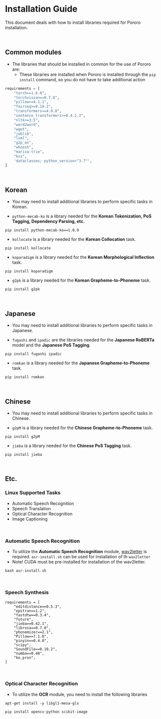 # Installation Guide

This document deals with how to install libraries required for Pororo installation.

<br>

## Common modules

- The libraries that should be installed in common for the use of Pororo are:
    - These libraries are installed when Pororo is installed through the `pip install` command, so you do not have to take additional action

```python
requirements = [
    "torch==1.6.0",
    "torchvision==0.7.0",
    "pillow>=4.1.1",
    "fairseq>=0.10.2",
    "transformers>=4.0.0",
    "sentence_transformers>=0.4.1.2",
    "nltk>=3.5",
    "word2word",
    "wget",
    "joblib",
    "lxml",
    "g2p_en",
    "whoosh",
    "marisa-trie",
    "kss",
    'dataclasses; python_version<"3.7"',
]
```

<br>

## Korean

- You may need to install additional libraries to perform specific tasks in Korean.

- `python-mecab-ko` is a library needed for the **Korean Tokenization, PoS Tagging, Dependency Parsing, etc.**

```console
pip install python-mecab-ko==1.0.9
```

- `kollocate` is a library needed for the **Korean Collocation** task.

```console
pip install kollocate
```

- `koparadigm` is a library needed for the **Korean Morphological Inflection** task.

```console
pip install koparadigm
```

- `g2pk` is a library needed for the **Korean Grapheme-to-Phoneme** task.

```console
pip install g2pk
```

<br>

## Japanese

- You may need to install additional libraries to perform specific tasks in Japanese.

- `fugashi` and `ipadic` are the libraries needed for the **Japanese RoBERTa** model and the **Japanese PoS Tagging**.

```console
pip install fugashi ipadic
```

- `romkan` is a library needed for the **Japanese Grapheme-to-Phoneme** task.

```console
pip install romkan
```

<br>

## Chinese

- You may need to install additional libraries to perform specific tasks in Chinese.

- `g2pM` is a library needed for the **Chinese Grapheme-to-Phoneme** task.

```console
pip install g2pM
```

- `jieba` is a library needed for the **Chinese PoS Tagging** task.

```console
pip install jieba
```

<br>

## Etc.

### Linux Supported Tasks

- Automatic Speech Recognition
- Speech Translation
- Optical Character Recognition
- Image Captioning

<br>

### Automatic Speech Recognition
  
- To utilize the **Automatic Speech Recognition** module, [wav2letter](https://github.com/facebookresearch/wav2letter) is required. `asr-install.sh` can be used for installation of th `wav2letter`
- Note! CUDA must be pre-installed for installation of the wav2letter.
  
```console
bash asr-install.sh
```

<br>
  
### Speech Synthesis
```
requirements = [
    "editdistance==0.5.3",
    "epitran==1.2",
    "fastdtw==0.3.4",
    "future",
    "jieba==0.42.1",
    "librosa==0.7.0",
    "phonemizer==2.1",
    "Pillow==7.1.0",
    "pinyin==0.4.0",
    "scipy",
    "SoundFile==0.10.2",
    "numba==0.48",
    "ko_pron",
]
```
  
<br>
  
### Optical Character Recognition

- To utilize the **OCR** module, you need to install the following libraries

```console
apt-get install -y libgl1-mesa-glx
```

```console
pip install opencv-python scikit-image
```
